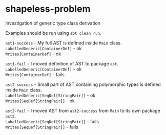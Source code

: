 # shapeless-problem
Investigation of generic type class derivation

Examples should be run using `sbt clean run`.

`ast1-success` - My full AST is defined inside `Main` class.   
`LabelledGeneric[ContainerDef]` - ok  
`Writes[ContainerDef]` - ok  

`ast1-fail` - I moved definition of AST to package `ast`.  
`LabelledGeneric[ContainerDef]` - ok  
`Writes[ContainerDef]` - fails  

`ast2-success` - Small part of AST containing polymorphic types is defined inside `Main` class.  
`LabelledGeneric[SeqDef[StringPair]]` - ok  
`Writes[SeqDef[StringPair]]` - ok  

`ast2-fail` - I moved AST from `ast2-success` from `Main` to its own package `ast2`.  
`LabelledGeneric[SeqDef[StringPair]]` - fails  
`Writes[SeqDef[StringPair]]` - fails  
